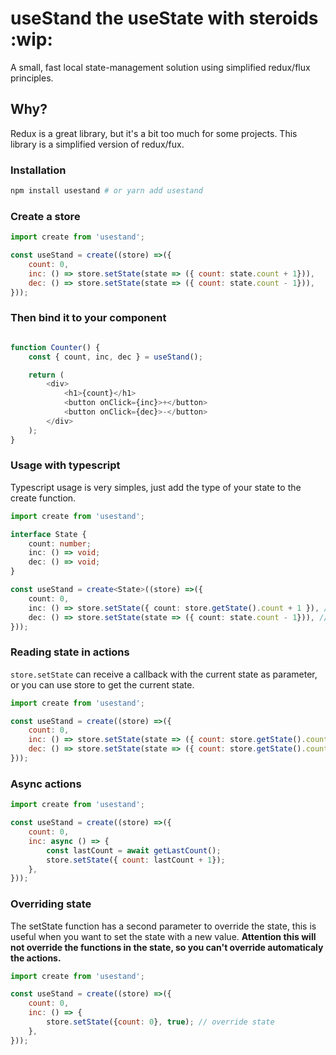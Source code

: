 # useStand the useState with steroids :wip:

A small, fast local state-management solution using simplified redux/flux principles.

## Why?

Redux is a great library, but it's a bit too much for some projects. This library is a simplified version of redux/fux.

### Installation

```bash
npm install usestand # or yarn add usestand
```

### Create a store

```javascript
import create from 'usestand';

const useStand = create((store) =>({
    count: 0,
    inc: () => store.setState(state => ({ count: state.count + 1})),
    dec: () => store.setState(state => ({ count: state.count - 1})),
}));

```

### Then bind it to your component

```javascript

function Counter() {
    const { count, inc, dec } = useStand();

    return (
        <div>
            <h1>{count}</h1>
            <button onClick={inc}>+</button>
            <button onClick={dec}>-</button>
        </div>
    );
}

```

### Usage with typescript

Typescript usage is very simples, just add the type of your state to the create function.

```typescript
import create from 'usestand';

interface State {
    count: number;
    inc: () => void;
    dec: () => void;
}

const useStand = create<State>((store) =>({
    count: 0,
    inc: () => store.setState({ count: store.getState().count + 1 }), // direct getState
    dec: () => store.setState(state => ({ count: state.count - 1})), // getState in callback
}));
```


### Reading state in actions
``store.setState`` can receive a callback with the current state as parameter, or you can use store to get the current state.

```javascript
import create from 'usestand';

const useStand = create((store) =>({
    count: 0,
    inc: () => store.setState(state => ({ count: store.getState().count + 1})),
    dec: () => store.setState(state => ({ count: store.getState().count - 1})),
}));

```

### Async actions

```javascript
import create from 'usestand';

const useStand = create((store) =>({
    count: 0,
    inc: async () => {
        const lastCount = await getLastCount();
        store.setState({ count: lastCount + 1});
    },
}));
```

### Overriding state
The setState function has a second parameter to override the state, this is useful when you want to set the state with a new value.
**Attention this will not override the functions in the state, so you can't override automaticaly the actions.**

```javascript
import create from 'usestand';

const useStand = create((store) =>({
    count: 0,
    inc: () => {
        store.setState({count: 0}, true); // override state
    },
}));
```
